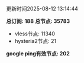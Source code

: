 更新时间2025-08-12 13:14:44

**总订阅: 188**
**总节点: 35783**
- vless节点: 11340
- hysteria2节点: 21

**google ping有效节点: 202**
